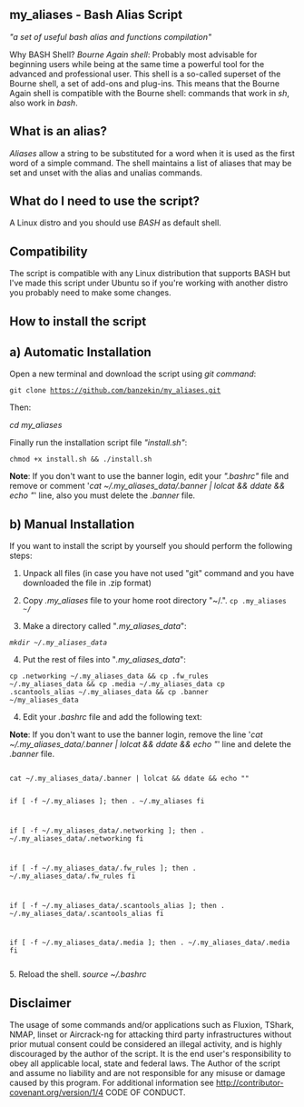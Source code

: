 ## my_aliases - Bash Alias Script
*"a set of useful bash alias and functions compilation"*

Why BASH Shell?
<i>Bourne Again shell</i>: Probably most advisable for beginning users while being at the same time a
powerful tool for the advanced and professional user. This shell is a so-called superset of the Bourne shell,
a set of add-ons and plug-ins. This means that the Bourne Again shell is compatible with the Bourne shell:
commands that work in <i>sh</i>, also work in <i>bash</i>.

## What is an alias?
<i>Aliases</i> allow a string to be substituted for a word when it is used as the first word of a simple command.
The shell maintains a list of aliases that may be set and unset with the alias and unalias commands.

## What do I need to use the script?
A Linux distro and you should use <i>BASH</i> as default shell.

## Compatibility
The script is compatible with any Linux distribution that supports BASH but I've made this script under
Ubuntu so if you're working with another distro you probably need to make some changes.

## How to install the script
## a) Automatic Installation
Open a new terminal and download the script using <i>git command</i>: 

<code>git clone https://github.com/banzekin/my_aliases.git</code> 

Then: 

<i>cd my_aliases</i>

Finally run the installation script file <i>"install.sh"</i>:

<code>chmod +x install.sh && ./install.sh</code>

<b>Note</b>: If you don't want to use the banner login, edit your <i>".bashrc"</i> file and remove or comment '<i>cat ~/.my_aliases_data/.banner | lolcat && ddate && echo "</i>' line, also you must delete the <i>.banner</i> file.

## b) Manual Installation

If you want to install the script by yourself you should perform the following steps:

1. Unpack all files (in case you have not used "git" command and you have downloaded the file in .zip format)

2. Copy <i>.my_aliases</i> file to your home root directory "~/.".
<code>cp .my_aliases ~/</code>

3. Make a directory called "<i>.my_aliases_data</i>":

<code><i>mkdir ~/.my_aliases_data</i></code>

4. Put the rest of files into "<i>.my_aliases_data</i>":

<code>cp .networking ~/.my_aliases_data && cp .fw_rules ~/.my_aliases_data && cp .media ~/.my_aliases_data
cp .scantools_alias ~/.my_aliases_data && cp .banner ~/my_aliases_data</code>

4. Edit your <i>.bashrc</i> file and add the following text:

<b>Note</b>: If you don't want to use the banner login, remove the line '<i>cat ~/.my_aliases_data/.banner | lolcat && ddate && echo "</i>' line and delete the <i>.banner</i> file.

<code>
cat ~/.my_aliases_data/.banner | lolcat && ddate && echo ""


if [ -f ~/.my_aliases ]; then
    . ~/.my_aliases
fi

if [ -f ~/.my_aliases_data/.networking ]; then
    . ~/.my_aliases_data/.networking
fi

if [ -f ~/.my_aliases_data/.fw_rules ]; then
    . ~/.my_aliases_data/.fw_rules
fi

if [ -f ~/.my_aliases_data/.scantools_alias ]; then
    . ~/.my_aliases_data/.scantools_alias
fi

if [ -f ~/.my_aliases_data/.media ]; then
    . ~/.my_aliases_data/.media
fi

</code>
5. Reload the shell.
<i>source ~/.bashrc</i>

## Disclaimer

The usage of some commands and/or applications such as Fluxion, TShark, NMAP, linset or Aircrack-ng for attacking third party infrastructures without prior mutual consent could be considered an illegal activity, and is highly discouraged by the author of the script. It is the end user's responsibility to obey all applicable local, state and federal laws. The Author of the script and assume no liability and are not responsible for any misuse or damage caused by this program. For additional information see  http://contributor-covenant.org/version/1/4 CODE OF CONDUCT.
